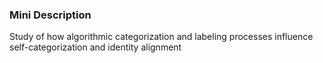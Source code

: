 ### Mini Description

Study of how algorithmic categorization and labeling processes influence self-categorization and identity alignment
